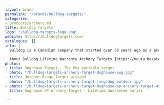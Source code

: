 ```yaml
---
layout: brand
permalink: "/brands/bulldog-targets/"
categories:
- products/archery.md
title: Bulldog Targets
logo: "/bulldog-targets-logo.png"
website: https://bulldogtargets.com/
catalogues: []
info: |-
  Bulldog is a Canadian company that started over 30 years ago as a archery pro-shop. They designed their own target which is the first one in the world to feature a guaranteed lifetime warranty.

  About Bulldog Lifetime Warranty Archery Targets [https://youtu.be/ot4HL9TbuIU](https://youtu.be/ot4HL9TbuIU "https://youtu.be/ot4HL9TbuIU")
photos:
- title: Doghouse Target - The Pug portable target
  photo: "/bulldog-targets-archery-target-doghouse-pug.jpg"
- title: Outdoor Range Target w/stand
  photo: "/bulldog-targets-archery-target-rangedog-outdoor.jpg"
- photo: "/bulldog-targets-archery-target-doghouse-xp-archery-target-4530685378595_1400x.jpg"
  title: Doghouse XP Archery Target - Lifetime Guarantee Series

---
```

